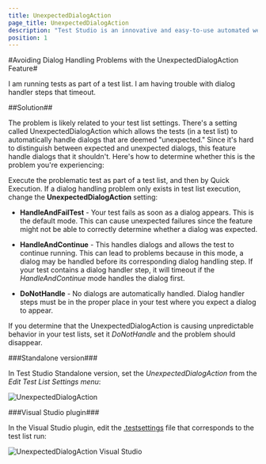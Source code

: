 ```yaml
---
title: UnexpectedDialogAction
page_title: UnexpectedDialogAction
description: "Test Studio is an innovative and easy-to-use automated web, WPF and load testing solution. Test Studio tests support essential technologies like ASP.NET AJAX, Silverlight, PHP and MVC. HTML5, Testing framework, functional testing, performance testing, load testing, exploratory testing, manual testing."
position: 1
---
```

#Avoiding Dialog Handling Problems with the UnexpectedDialogAction Feature#

I am running tests as part of a test list. I am having trouble with dialog handler steps that timeout.


##Solution##

The problem is likely related to your test list settings. There's a setting called UnexpectedDialogAction which allows the tests (in a test list) to automatically handle dialogs that are deemed "unexpected." Since it's hard to distinguish between expected and unexpected dialogs, this feature handle dialogs that it shouldn't. Here's how to determine whether this is the problem you're experiencing:


Execute the problematic test as part of a test list, and then by Quick Execution. If a dialog handling problem only exists in test list execution, change the **UnexpectedDialogAction** setting:

* **HandleAndFailTest** - Your test fails as soon as a dialog appears. This is the default mode. This can cause unexpected failures since the feature might not be able to correctly determine whether a dialog was expected.

* **HandleAndContinue** - This handles dialogs and allows the test to continue running. This can lead to problems because in this mode, a dialog may be handled before its corresponding dialog handling step. If your test contains a dialog handler step, it will timeout if the *HandleAndContinue* mode handles the dialog first.

* **DoNotHandle** - No dialogs are automatically handled. Dialog handler steps must be in the proper place in your test where you expect a dialog to appear.

If you determine that the UnexpectedDialogAction is causing unpredictable behavior in your test lists, set it *DoNotHandle* and the problem should disappear.

###Standalone version###

In Test Studio Standalone version, set the *UnexpectedDialogAction* from the *Edit Test List Settings menu*:

![UnexpectedDialogAction][1]

###Visual Studio plugin###

In the Visual Studio plugin, edit the <a href="/features/test-runners/MSTest" target="_blank">.testsettings</a> file that corresponds to the test list run:

![UnexpectedDialogAction Visual Studio][2]

[1]: /img/knowledge-base/dialogs-and-popups-kb/unexpected-dialog-action/fig1.png
[2]: /img/knowledge-base/dialogs-and-popups-kb/unexpected-dialog-action/fig2.png
